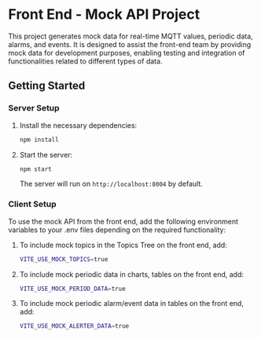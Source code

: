 
# Front End - Mock API Project

This project generates mock data for real-time MQTT values, periodic data, alarms, and events. It is designed to assist the front-end team by providing mock data for development purposes, enabling testing and integration of functionalities related to different types of data.

## Getting Started

### Server Setup

1. Install the necessary dependencies:
   ```bash
   npm install
   ```
3. Start the server:
   ```bash
   npm start
   ```
   The server will run on `http://localhost:8004` by default.

### Client Setup

To use the mock API from the front end, add the following environment variables to your .env files depending on the required functionality:

1. To include mock topics in the Topics Tree on the front end, add:
   ```bash
   VITE_USE_MOCK_TOPICS=true
   ```
2. To include mock periodic data in charts, tables on the front end, add:
   ```bash
   VITE_USE_MOCK_PERIOD_DATA=true
   ```
3. To include mock periodic alarm/event data in tables on the front end, add:
   ```bash
   VITE_USE_MOCK_ALERTER_DATA=true
   ```


